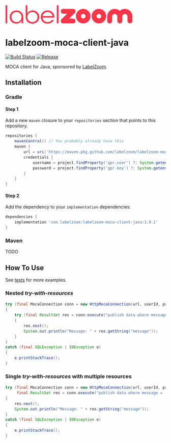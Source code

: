 ![LabelZoom Logo](docs/LabelZoom_Logo_f_400px.png)

# labelzoom-moca-client-java

[![Build Status](https://github.com/labelzoom/labelzoom-moca-client-java/actions/workflows/gradle-build.yml/badge.svg?branch=main)](https://github.com/labelzoom/labelzoom-moca-client-java/actions?query=branch%3Amain)
[![Release](https://img.shields.io/github/release/labelzoom/labelzoom-moca-client-java.svg?style=flat-square)](https://github.com/labelzoom/labelzoom-moca-client-java/releases)

MOCA client for Java, sponsored by [LabelZoom](https://www.labelzoom.net).

## Installation

### Gradle
#### Step 1
Add a new `maven` closure to your `repositories` section that points to this repository.
```groovy
repositories {
    mavenCentral() // You probably already have this
    maven {
        url = uri('https://maven.pkg.github.com/labelzoom/labelzoom-moca-client-java')
        credentials {
            username = project.findProperty('gpr.user') ?: System.getenv('GITHUB_ACTOR') // your GitHub username goes here
            password = project.findProperty('gpr.key') ?: System.getenv('GITHUB_TOKEN') // your GitHub PAT (Personal Access Token) goes here
        }
    }
}
```

#### Step 2
Add the dependency to your `implementation` dependencies:
```groovy
dependencies {
    implementation 'com.labelzoom:labelzoom-moca-client-java:1.0.1'
}
```

### Maven
TODO

## How To Use
See [tests](src/test) for more examples.

### Nested _try-with-resources_
```java
try (final MocaConnection conn = new HttpMocaConnection(url, userId, password))
{
    try (final ResultSet res = conn.execute("publish data where message = 'Hello World!'"))
    {
        res.next();
        System.out.println("Message: " + res.getString("message"));
    }
}
catch (final SQLException | IOException e)
{
    e.printStackTrace();
}
```

### Single _try-with-resources_ with multiple resources
```java
try (final MocaConnection conn = new HttpMocaConnection(url, userId, password);
     final ResultSet res = conn.execute("publish data where message = 'Hello World!'"))
{
    res.next();
    System.out.println("Message: " + res.getString("message"));
}
catch (final SQLException | IOException e)
{
    e.printStackTrace();
}
```
